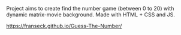 Project aims to create find the number game (between 0 to 20) with dynamic matrix-movie background.
Made with HTML + CSS and JS.


https://franseck.github.io/Guess-The-Number/
